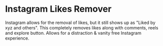 # Instagram Likes Remover

Instagram allows for the removal of likes, but it still shows up as "Liked by xyz and others". This completely removes likes along with comments, reels and explore button. Allows for a distraction & vanity free Instagram experience.
